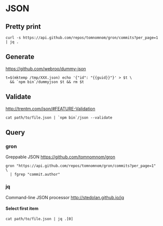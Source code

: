# JSON

## Pretty print

    curl -s https://api.github.com/repos/tomnomnom/gron/commits?per_page=1 | jq .

## Generate

<https://github.com/webroo/dummy-json>

    t=$(mktemp /tmp/XXX.json) echo '{"id": "{{guid}}"}' > $t \
      && `npm bin`/dummyjson $t && rm $t

## Validate

<http://trentm.com/json/#FEATURE-Validation>

    cat path/to/file.json | `npm bin`/json --validate

## Query

### gron

Greppable JSON <https://github.com/tomnomnom/gron>

    gron "https://api.github.com/repos/tomnomnom/gron/commits?per_page=1" \
      | fgrep "commit.author"

### jq

Command-line JSON processor <http://stedolan.github.io/jq>

#### Select first item

    cat path/to/file.json | jq .[0]
